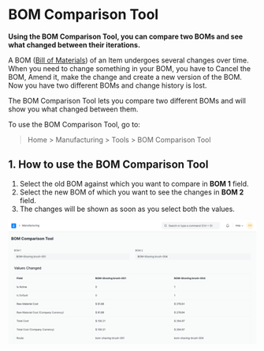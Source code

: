 
# BOM Comparison Tool



**Using the BOM Comparison Tool, you can compare two BOMs and see what changed between their iterations.**


A BOM ([Bill of Materials](/docs/en/manufacturing/bill-of-materials)) of an Item undergoes several changes over time. When you need to change something in your BOM, you have to Cancel the BOM, Amend it, make
the change and create a new version of the BOM. Now you have two different BOMs and
change history is lost.


The BOM Comparison Tool lets you compare two different BOMs and will show you
what changed between them.


To use the BOM Comparison Tool, go to:



> 
> Home > Manufacturing > Tools > BOM Comparison Tool
> 
> 
> 


## 1. How to use the BOM Comparison Tool


1. Select the old BOM against which you want to compare in **BOM 1** field.
2. Select the new BOM of which you want to see the changes in **BOM 2** field.
3. The changes will be shown as soon as you select both the values.


![BOM Comparison Tool](/files/bom-comparison-tool.png)




